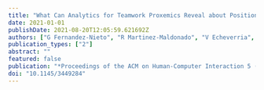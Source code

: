 ```yaml
---
title: "What Can Analytics for Teamwork Proxemics Reveal about Positioning Dynamics in Clinical Simulations?"
date: 2021-01-01
publishDate: 2021-08-20T12:05:59.621692Z
authors: ["G Fernandez-Nieto", "R Martinez-Maldonado", "V Echeverria", "Kirsty Kitto", "P An", " ..."]
publication_types: ["2"]
abstract: ""
featured: false
publication: "*Proceedings of the ACM on Human-Computer Interaction 5 (CSCW1)*"
doi: "10.1145/3449284"
---
```


